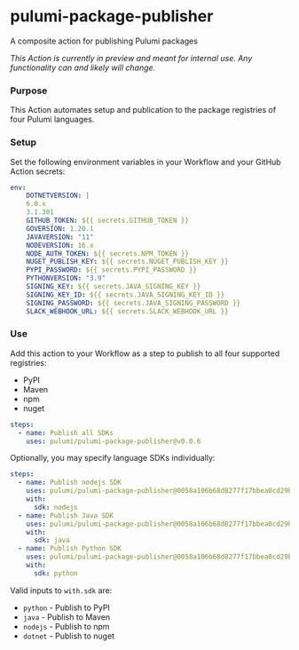 # pulumi-package-publisher
A composite action for publishing Pulumi packages

_This Action is currently in preview and meant for internal use. Any functionality can and likely will change._

### Purpose
This Action automates setup and publication to the package registries of four Pulumi languages.

### Setup

Set the following environment variables in your Workflow and your GitHub Action secrets:

```yaml
env:
    DOTNETVERSION: |
    6.0.x
    3.1.301
    GITHUB_TOKEN: ${{ secrets.GITHUB_TOKEN }}
    GOVERSION: 1.20.1
    JAVAVERSION: "11"
    NODEVERSION: 16.x
    NODE_AUTH_TOKEN: ${{ secrets.NPM_TOKEN }}
    NUGET_PUBLISH_KEY: ${{ secrets.NUGET_PUBLISH_KEY }}
    PYPI_PASSWORD: ${{ secrets.PYPI_PASSWORD }}
    PYTHONVERSION: "3.9"
    SIGNING_KEY: ${{ secrets.JAVA_SIGNING_KEY }}
    SIGNING_KEY_ID: ${{ secrets.JAVA_SIGNING_KEY_ID }}
    SIGNING_PASSWORD: ${{ secrets.JAVA_SIGNING_PASSWORD }}
    SLACK_WEBHOOK_URL: ${{ secrets.SLACK_WEBHOOK_URL }}
```

### Use

Add this action to your Workflow as a step to publish to all four supported registries:
- PyPI
- Maven
- npm
- nuget

```yaml
steps:
  - name: Publish all SDKs
    uses: pulumi/pulumi-package-publisher@v0.0.6
```

Optionally, you may specify language SDKs individually:

```yaml
steps:
  - name: Publish nodejs SDK
    uses: pulumi/pulumi-package-publisher@0058a106b68d8277f17bbea0cd29b2ff6e671adc
    with:
      sdk: nodejs
  - name: Publish Java SDK
    uses: pulumi/pulumi-package-publisher@0058a106b68d8277f17bbea0cd29b2ff6e671adc
    with:
      sdk: java
  - name: Publish Python SDK
    uses: pulumi/pulumi-package-publisher@0058a106b68d8277f17bbea0cd29b2ff6e671adc
    with:
      sdk: python
```

Valid inputs to `with.sdk` are:

- `python` - Publish to PyPI
- `java` - Publish to Maven
- `nodejs` - Publish to npm
- `dotnet` - Publish to nuget

